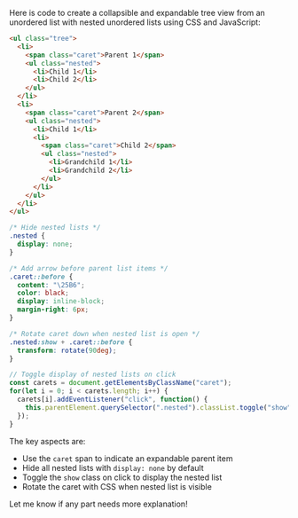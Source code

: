 Here is code to create a collapsible and expandable tree view from an unordered list with nested unordered lists using CSS and JavaScript:

```html
<ul class="tree">
  <li>
    <span class="caret">Parent 1</span> 
    <ul class="nested">
      <li>Child 1</li>
      <li>Child 2</li>
    </ul>
  </li>
  <li>
    <span class="caret">Parent 2</span>
    <ul class="nested">
      <li>Child 1</li> 
      <li>
        <span class="caret">Child 2</span>
        <ul class="nested">
          <li>Grandchild 1</li>
          <li>Grandchild 2</li>
        </ul>  
      </li>
    </ul>
  </li>
</ul>
```

```css
/* Hide nested lists */
.nested {
  display: none;
}

/* Add arrow before parent list items */
.caret::before {
  content: "\25B6";
  color: black;
  display: inline-block; 
  margin-right: 6px;
}

/* Rotate caret down when nested list is open */
.nested:show + .caret::before {
  transform: rotate(90deg);
}
```

```js
// Toggle display of nested lists on click
const carets = document.getElementsByClassName("caret");
for(let i = 0; i < carets.length; i++) {
  carets[i].addEventListener("click", function() {
    this.parentElement.querySelector(".nested").classList.toggle("show");
  }); 
}
```

The key aspects are:

- Use the `caret` span to indicate an expandable parent item
- Hide all nested lists with `display: none` by default
- Toggle the `show` class on click to display the nested list
- Rotate the caret with CSS when nested list is visible

Let me know if any part needs more explanation!